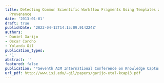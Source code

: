 ```yaml
---
title: Detecting Common Scientific Workflow Fragments Using Templates and Execution
  Provenance
date: '2013-01-01'
draft: true
publishDate: '2023-04-12T14:15:09.914224Z'
authors:
- Daniel Garijo
- Oscar Corcho
- Yolanda Gil
publication_types:
- '1'
abstract: ''
featured: false
publication: '*Seventh ACM International Conference on Knowledge Capture (K-CAP)*'
url_pdf: http://www.isi.edu/~gil/papers/garijo-etal-kcap13.pdf
---
```


